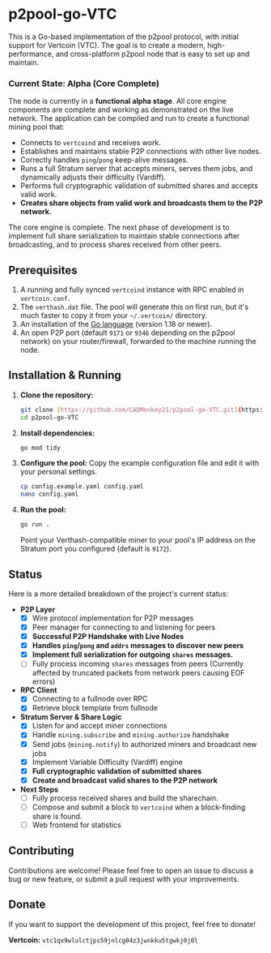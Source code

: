 # p2pool-go-VTC

This is a Go-based implementation of the p2pool protocol, with initial support for Vertcoin (VTC). The goal is to create a modern, high-performance, and cross-platform p2pool node that is easy to set up and maintain.

### Current State: Alpha (Core Complete)

The node is currently in a **functional alpha stage**. All core engine components are complete and working as demonstrated on the live network. The application can be compiled and run to create a functional mining pool that:
* Connects to `vertcoind` and receives work.
* Establishes and maintains stable P2P connections with other live nodes.
* Correctly handles `ping`/`pong` keep-alive messages.
* Runs a full Stratum server that accepts miners, serves them jobs, and dynamically adjusts their difficulty (Vardiff).
* Performs full cryptographic validation of submitted shares and accepts valid work.
* **Creates share objects from valid work and broadcasts them to the P2P network.**

The core engine is complete. The next phase of development is to implement full share serialization to maintain stable connections after broadcasting, and to process shares received from other peers.

## Prerequisites

1.  A running and fully synced `vertcoind` instance with RPC enabled in `vertcoin.conf`.
2.  The `verthash.dat` file. The pool will generate this on first run, but it's much faster to copy it from your `~/.vertcoin/` directory.
3.  An installation of the [Go language](https://go.dev/doc/install) (version 1.18 or newer).
4.  An open P2P port (default `9171` or `9346` depending on the p2pool network) on your router/firewall, forwarded to the machine running the node.

## Installation & Running

1.  **Clone the repository:**
    ```bash
    git clone [https://github.com/CADMonkey21/p2pool-go-VTC.git](https://github.com/CADMonkey21/p2pool-go-VTC.git)
    cd p2pool-go-VTC
    ```

2.  **Install dependencies:**
    ```bash
    go mod tidy
    ```

3.  **Configure the pool:**
    Copy the example configuration file and edit it with your personal settings.
    ```bash
    cp config.example.yaml config.yaml
    nano config.yaml
    ```

4.  **Run the pool:**
    ```bash
    go run .
    ```
    Point your Verthash-compatible miner to your pool's IP address on the Stratum port you configured (default is `9172`).

## Status

Here is a more detailed breakdown of the project's current status:

-   **P2P Layer**
    -   [x] Wire protocol implementation for P2P messages
    -   [x] Peer manager for connecting to and listening for peers
    -   [x] **Successful P2P Handshake with Live Nodes**
    -   [x] **Handles `ping`/`pong` and `addrs` messages to discover new peers**
    -   [x] **Implement full serialization for outgoing `shares` messages.**
    -   [ ] Fully process incoming `shares` messages from peers (Currently affected by truncated packets from network peers causing EOF errors)
-   **RPC Client**
    -   [x] Connecting to a fullnode over RPC
    -   [x] Retrieve block template from fullnode
-   **Stratum Server & Share Logic**
    -   [x] Listen for and accept miner connections
    -   [x] Handle `mining.subscribe` and `mining.authorize` handshake
    -   [x] Send jobs (`mining.notify`) to authorized miners and broadcast new jobs
    -   [x] Implement Variable Difficulty (Vardiff) engine
    -   [x] **Full cryptographic validation of submitted shares**
    -   [x] **Create and broadcast valid shares to the P2P network**
-   **Next Steps**
    -   [ ] Fully process received shares and build the sharechain.
    -   [ ] Compose and submit a block to `vertcoind` when a block-finding share is found.
    -   [ ] Web frontend for statistics

## Contributing

Contributions are welcome! Please feel free to open an issue to discuss a bug or new feature, or submit a pull request with your improvements.

## Donate

If you want to support the development of this project, feel free to donate!

**Vertcoin:** `vtc1qx9wlulctjps59jnlcg04z3jwnkku5tgwkj0j0l`
